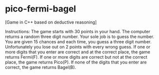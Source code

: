 # pico-fermi-bagel
[Game in C++ based on deductive reasoning]

Instructions:
The game starts with 30 points in your hand. The computer returns a random three digit number. 
Your sole job is to guess the number. You are given 15 chances and each time, you guess a three digit number.
Unfortunately you lose out on 2 points with every wrong guess. 
If one or more digits that you enter are correct and at the correct place, the game returns Fermi(F).
If one or more digits are correct but not at the correct place, the game returns Pico(P).
If none of the digits that you enter are correct, the game returns Bagel(B).

